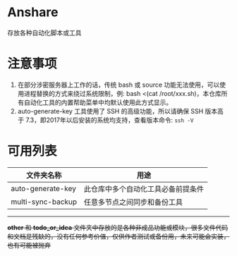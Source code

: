 # Anshare

存放各种自动化脚本或工具

# 注意事项

1. 在部分涉密服务器上工作的话，传统 bash 或 source 功能无法使用，可以使用进程替换的方式来绕过系统限制，例: bash <(cat /root/xxx.sh)，本仓库所有自动化工具的内置帮助菜单中均默认使用此方式显示。
2. auto-generate-key 工具使用了 SSH 的高级功能，所以请确保 SSH 版本高于 7.3，即2017年以后安装的系统均支持，查看版本命令: `ssh -V`

# 可用列表

|文件夹名称|用途|
|---|---|
|auto-generate-key|此仓库中多个自动化工具必备前提条件|
|multi-sync-backup|任意多节点之间同步和备份工具|

---

~~**other** 和 **todo_or_idea** 文件夹中存放的是各种非成品功能或模块，很多文件代码和文档是残缺的，没有任何参考价值，仅供作者测试或备份用，未来可能会实装，也有可能被抛弃~~

